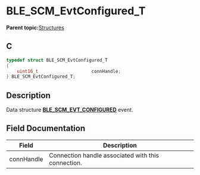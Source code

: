# BLE\_SCM\_EvtConfigured\_T

**Parent topic:**[Structures](GUID-3783C6B6-D61B-4B5A-B558-E749DFE943E2.md)

## C

```c
typedef struct BLE_SCM_EvtConfigured_T
{
    uint16_t                    connHandle;
} BLE_SCM_EvtConfigured_T;
```

## Description

Data structure **[BLE\_SCM\_EVT\_CONFIGURED](GUID-CFF6FA0B-8B74-4311-AA62-C04061423A98.md)** event.

## Field Documentation

|Field|Description|
|-----|-----------|
|connHandle|Connection handle associated with this connection.|

